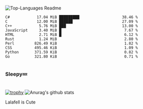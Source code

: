 #

![Top-Languages Readme](https://github.com/MogsFriend/MogsFriend/workflows/Top-Languages%20Readme/badge.svg)

<!--START_SECTION:top_language-->
```text
C#            17.04 MiB █████████                   38.46 %
C             12.00 MiB ██████                      27.09 %
C++            5.76 MiB ███                         13.00 %
JavaScript     3.40 MiB █                            7.67 %
HTML           2.71 MiB █                            6.12 %
Rust           1.24 MiB                              2.80 %
Perl         826.49 KiB                              1.82 %
CSS          495.46 KiB                              1.09 %
Python       371.59 KiB                              0.82 %
Go           321.80 KiB                              0.71 %
```
<!--END_SECTION:top_language-->

#
### Sleepy💤
#
[![trophy](https://github-profile-trophy.vercel.app/?username=MogsFriend&theme=onedark)](https://github.com/ryo-ma/github-profile-trophy)
![Anurag's github stats](https://github-readme-stats.vercel.app/api?username=MogsFriend&hide=prs,issues,contribs&count_private=true)

Lalafell is Cute
<!--
**MogsFriend/MogsFriend** is a ✨ _special_ ✨ repository because its `README.md` (this file) appears on your GitHub profile.

Here are some ideas to get you started:

- 🔭 I’m currently working on ...
- 🌱 I’m currently learning ...
- 👯 I’m looking to collaborate on ...
- 🤔 I’m looking for help with ...
- 💬 Ask me about ...
- 📫 How to reach me: ...
- 😄 Pronouns: ...
- ⚡ Fun fact: ...
-->
